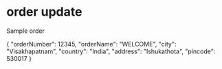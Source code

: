 # order update
Sample order

{
  "orderNumber": 12345,
  "orderName": "WELCOME",
  "city": "Visakhapatnam",
  "country": "India",
  "address": "Ishukathota",
  "pincode": 530017
}
